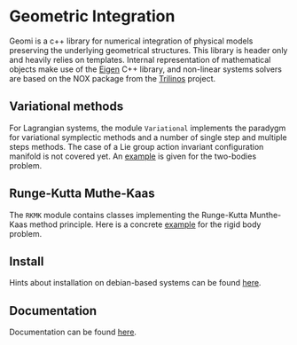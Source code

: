 # Geometric Integration

Geomi is a c++ library for numerical integration of physical models preserving the underlying geometrical structures.
This library is header only and heavily relies on templates.
Internal representation of mathematical objects make use of the
[Eigen](http://eigen.tuxfamily.org/index.php?title=Main_Page) C++ library,
and non-linear systems solvers are based on the NOX package from the
[Trilinos](https://trilinos.github.io/) project.

## Variational methods

For Lagrangian systems, the module `Variational` implements the paradygm for variational symplectic methods
and a number of single step and multiple steps methods.
The case of a Lie group action invariant configuration manifold is not covered yet.
An [example](https://github.com/rdudisk/GeometricIntegration/tree/master/examples/Kepler)
is given for the two-bodies problem.

## Runge-Kutta Muthe-Kaas

The `RKMK` module contains classes implementing the Runge-Kutta Munthe-Kaas method principle.
Here is a concrete [example](https://github.com/rdudisk/GeometricIntegration/tree/master/examples/RigidBody)
for the rigid body problem.

## Install

Hints about installation on debian-based systems can be found
[here](https://github.com/rdudisk/GeometricIntegration/blob/master/install-process.txt).

## Documentation

Documentation can be found
[here](https://rdudisk.github.io/GeometricIntegration/doc/html/index.html).
